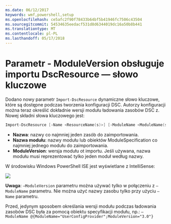 ```yaml
---
ms.date: 06/12/2017
keywords: wmf,powershell,setup
ms.openlocfilehash: ce5afc2f90f78433b64bf5b41946fc7506c43504
ms.sourcegitcommit: 54534635eedacf531d8d6344019dc16a50b8b441
ms.translationtype: MT
ms.contentlocale: pl-PL
ms.lasthandoff: 05/17/2018
---
```

# <a name="import-dscresource-keyword-supports--moduleversion-parameter"></a>Parametr - ModuleVersion obsługuje importu DscResource — słowo kluczowe

Dodano nowy parametr `Import-DscResource` dynamiczne słowo kluczowe, które są dostępne podczas tworzenia konfiguracji DSC. Autorzy konfiguracji można teraz określić dokładnie wersji modułu ładowania zasobów DSC z. Nowej składni słowa kluczowego jest:

```powershell
Import-DscResource [-Name <ResourceName(s)>] [-ModuleName <ModuleName(s)>] [-ModuleVersion <ModuleVersion>]
```

* **Nazwa**: nazwy co najmniej jeden zasób do zaimportowania.
* **Nazwa modułu**: nazwy modułu lub obiektów ModuleSpecification co najmniej jednego modułu do zaimportowania.
* **ModuleVersion**: wersja modułu ot importu. Jeśli używana, nazwa modułu musi reprezentować tylko jeden moduł według nazwy.

W środowisku Windows PowerShell ISE jest wyświetlane z IntelliSense:

![](../images/Import-DscResource-Modversion.jpg)

**Uwaga**: `–ModuleVersion` parametru można używać tylko w połączeniu z `–ModuleName` parametru. Nie można użyć nazwy zasobu tylko przy użyciu `–Name` parametru.

Przed, jedynym sposobem określania wersji modułu podczas ładowania zasobów DSC była za pomocą obiektu specyfikacji modułu, np.: `–ModuleName @{ModuleName="UserConfigProvider";ModuleVersion="3.0"}`

